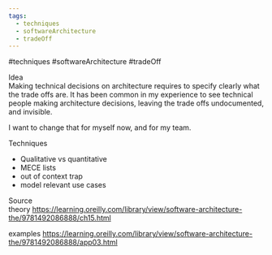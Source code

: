 ```yaml
---
tags:
  - techniques
  - softwareArchitecture
  - tradeOff
---
```

#techniques #softwareArchitecture #tradeOff


Idea  
Making technical decisions on architecture requires to specify clearly what the trade offs are. It has been common in  my experience to see technical people making architecture decisions, leaving the trade offs undocumented, and invisible. 

I want to change that for myself now, and for my team.

Techniques
* Qualitative vs quantitative 
* MECE lists
* out of context trap
* model relevant use cases 

Source  
theory <https://learning.oreilly.com/library/view/software-architecture-the/9781492086888/ch15.html>

examples <https://learning.oreilly.com/library/view/software-architecture-the/9781492086888/app03.html>

